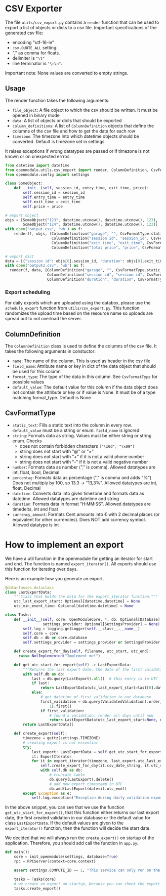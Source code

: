 # CSV Exporter

The file `utils/csv_export.py` contains a `render` function that can be used to export a list of objects or dicts to a 
csv file. 
Important specifications of the generated csv file:
* encoding "utf-16-le"
* `csv.QUOTE_ALL` setting 
* "," as comma for floats. 
* delimiter is `"\t"` 
* line terminator is `"\r\n"`. 

Important note: None values are converted to empty strings.

## Usage

The render function takes the following arguments:
* `file_object`: A file object to which the csv should be written. It must be opened in binary mode
* `data`: A list of objects or dicts that should be exported
* `column_definitions`: A list of `ColumnDefinition` objects that define the columns of the csv file and how to get the data for each row
* `timezone`: The timezone into which datetime objects should be converted. Default is timezone set in settings

It raises exceptions if wrong datatypes are passed or if timezone is not known or on unexpected errros.

```python
from datetime import datetime
from openmodule.utils.csv_export import render, ColumnDefinition, CsvFormatType
from openmodule.config import settings

class SomeObject:
    def __init__(self, session_id, entry_time, exit_time, price):
        self.session_id = session_id
        self.entry_time = entry_time
        self.exit_time = exit_time
        self.price = price

# export object
objs = [SomeObject("123", datetime.utcnow(), datetime.utcnow(), 123),
        SomeObject("124", datetime.utcnow(), datetime.utcnow(), 123)]
with open("output.csv", 'wb') as f:
    render(f, objs, [ColumnDefinition("garage", "", CsvFormatType.static_text, settings.RESOURCE),
                     ColumnDefinition("session id", "session_id", CsvFormatType.string),
                     ColumnDefinition("exit time", "exit_time", CsvFormatType.datetime, datetime.max),
                     ColumnDefinition("total price", "price", CsvFormatType.currency_amount)])

# export dict
data = [{"session id": objs[0].session_id, "duration": objs[0].exit_time - objs[0].entry_time}]
with open("output2.csv", 'wb') as f:
  render(f, data, [ColumnDefinition("garage", "", CsvFormatType.static_text, settings.RESOURCE),
                   ColumnDefinition("session id", "session id", CsvFormatType.string),
                   ColumnDefinition("duration", "duration", CsvFormatType.duration)])
```

### Export scheduling

For daily exports which are uploaded using the databox, please use the `schedule_export` function from 
`utils/csv_export.py`. This function randomizes the upload time based on the resource name so uploads are
spread out to not overload the server.

## ColumnDefinition

The `ColumnDefinition` class is used to define the columns of the csv file. It takes the following arguments in constuctor:
* `name`: The name of the column. This is used as header in the csv file
* `field_name`: Attribute name or key in dict of the data object that should be used for this column
* `format_type`: The type of the data in this column. See `CsvFormatType` for possible values
* `default_value`: The default value for this column if the data object does not contain the attribute or key or if value is None. It must be of a type matching format_type. Default is None

## CsvFormatType
* `static_text`: Fills a static text into the column in every row. `default_value` must be a string or enum. `field_name` is ignored
* `string`: Formats data as string. Values must be either string or string enum. Checks
  * does not contain forbidden characters `["\x0d", "\x09"]`
  * string does not start with "@" or "="
  * string does not start with "+" if it is not a valid phone number
  * string does not start with "-" if it is not a valid negative number
* `number`: Formats data as number ("," is comma). Allowed datatypes are int, float, bool, Decimal
* `percentag`: Formats data as percentage ("," is comma and adds "%"). Does not multiply by 100, so 13.3 -> "13,3%". Allowed datatypes are int, float, Decimal
* `datetime`: Converts data into given timezone and formats data as datetime. Allowed datatypes are datetime and string
* `duration`: Formats data in format "H:MM:SS". Allowed datatypes are timedelta, int and float
* `currency_amount`: Formats Cent amounts into € with 2 decimal places (or equivalent for other currencies). Does NOT add currency symbol. Allowed datatype is int

# How to implement an export

We have a util function in the openmodule for getting an iterator for start and end. The function is named `export_iterator()`.
All exports should use this function for iterating over days.

Here is an example how you generate an export.

```python
@dataclasses.dataclass
class LastExportData:
    """Class that holds the data for the export_iterator function."""
    utc_last_export_start: Optional[datetime.datetime] = None
    utc_min_event_time: Optional[datetime.datetime] = None

class Tasks:
    def __init__(self, core: OpenModuleCore, *, db: Optional[Database] = None,
                 settings_provider: Optional[SettingsProvider] = None):
        self.log = logging.getLogger(self.__class__.__name__)
        self.core = core
        self.db = db or core.database
        self.settings_provider = settings_provider or SettingsProvider()

    def create_export_for_day(self, filename, utc_start, utc_end):
      raise NotImplemented("Implement me!")

    def get_utc_start_for_export(self) -> LastExportData:
        """Returns the last export date, the date of the first validation or None if no data is available in the database."""
        with self.db as db:
            last = db.query(LastExport).all()  # this entry is in UTC
            if last:
                return LastExportData(utc_last_export_start=last[0].date, utc_min_event_time=None)
            else:
                # get datetime of first validation in our database
                first_validation = db.query(ValidatedValidation).order_by(ValidatedValidation.created_at).limit(
                    1).first()
                if first_validation:
                    # found a validation, render all days until now
                    return LastExportData(utc_last_export_start=None, utc_min_event_time=first_validation.created_at)
        return LastExportData()

    def create_export(self):
        timezone = gettz(settings.TIMEZONE)
        # creating export is not essential
        try:
            last_export: LastExportData = self.get_utc_start_for_export()
            it: ExportIterator
            for it in export_iterator(timezone, last_export.utc_last_export_start, last_export.utc_min_event_time):
                self.create_export_for_day(it.csv_date_string, it.utc_start, it.utc_end)
                with self.db as db:
                    # truncate table
                    db.query(LastExport).delete()
                    # add new export timestamp in UTC
                    db.add(LastExport(date=it.utc_end))
        except Exception as e:
            self.log.exception("Exception during daily validation export")
```

In the above snippet, you can see that we use the function `get_utc_start_for_export()`, that this function either
returns our last export date, the first created validation in our database or the default value for class `LastExportData`.
If the default values are given to the `export_iterator()` function, then the function will decide the start date.

We decided that we will always run the `create_export()` on startup of the application. Therefore, you should add call the function in `app.py`.

```python
def main():
    core = init_openmodule(settings, database=True)
    rpc = RPCServer(context=core.context)

    assert settings.COMPUTE_ID == 1, "This service can only run on the master NUC"

    tasks = Tasks(core)
    # we create an export on startup, because you can check the export and the cronjob overwrites it anyway
    tasks.create_export()
```
